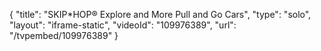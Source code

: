 {
    "title": "SKIP*HOP&reg; Explore and More Pull and Go Cars",
    "type": "solo",
    "layout": "iframe-static",
    "videoId": "109976389",
    "url": "\/tvpembed\/109976389"
}